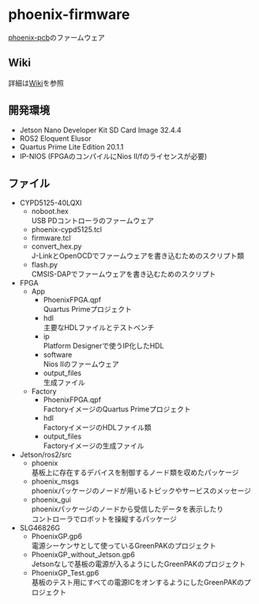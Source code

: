 # phoenix-firmware
[phoenix-pcb](https://github.com/Nkyoku/phoenix-pcb)のファームウェア

## Wiki
詳細は[Wiki](https://github.com/Nkyoku/phoenix-firmware/wiki)を参照

## 開発環境
- Jetson Nano Developer Kit SD Card Image 32.4.4
- ROS2 Eloquent Elusor
- Quartus Prime Lite Edition 20.1.1
- IP-NIOS (FPGAのコンパイルにNios II/fのライセンスが必要)

## ファイル
- CYPD5125-40LQXI
  - noboot.hex  
  USB PDコントローラのファームウェア
  - phoenix-cypd5125.tcl
  - firmware.tcl
  - convert_hex.py  
  J-LinkとOpenOCDでファームウェアを書き込むためのスクリプト類
  - flash.py  
  CMSIS-DAPでファームウェアを書き込むためのスクリプト
- FPGA
  - App
    - PhoenixFPGA.qpf  
    Quartus Primeプロジェクト
    - hdl  
    主要なHDLファイルとテストベンチ
    - ip  
    Platform Designerで使うIP化したHDL
    - software  
    Nios IIのファームウェア
    - output_files  
    生成ファイル
  - Factory
    - PhoenixFPGA.qpf  
    FactoryイメージのQuartus Primeプロジェクト
    - hdl  
    FactoryイメージのHDLファイル類
    - output_files  
    Factoryイメージの生成ファイル
- Jetson/ros2/src
  - phoenix  
  基板上に存在するデバイスを制御するノード類を収めたパッケージ
  - phoenix_msgs  
  phoenixパッケージのノードが用いるトピックやサービスのメッセージ
  - phoenix_gui  
  phoenixパッケージのノードから受信したデータを表示したり  
  コントローラでロボットを操縦するパッケージ
- SLG46826G
  - PhoenixGP.gp6  
  電源シーケンサとして使っているGreenPAKのプロジェクト
  - PhoenixGP_without_Jetson.gp6  
  Jetsonなしで基板の電源が入るようにしたGreenPAKのプロジェクト
  - PhoenixGP_Test.gp6  
  基板のテスト用にすべての電源ICをオンするようにしたGreenPAKのプロジェクト
